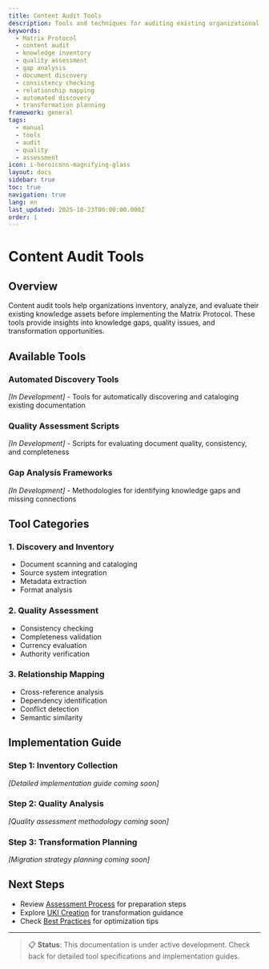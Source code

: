```yaml
---
title: Content Audit Tools
description: Tools and techniques for auditing existing organizational knowledge
keywords:
  - Matrix Protocol
  - content audit
  - knowledge inventory
  - quality assessment
  - gap analysis
  - document discovery
  - consistency checking
  - relationship mapping
  - automated discovery
  - transformation planning
framework: general
tags:
  - manual
  - tools
  - audit
  - quality
  - assessment
icon: i-heroicons-magnifying-glass
layout: docs
sidebar: true
toc: true
navigation: true
lang: en
last_updated: 2025-10-23T00:00:00.000Z
order: 1
---
```


# Content Audit Tools

## Overview

Content audit tools help organizations inventory, analyze, and evaluate their existing knowledge assets before implementing the Matrix Protocol. These tools provide insights into knowledge gaps, quality issues, and transformation opportunities.

## Available Tools

### Automated Discovery Tools
*[In Development]* - Tools for automatically discovering and cataloging existing documentation

### Quality Assessment Scripts
*[In Development]* - Scripts for evaluating document quality, consistency, and completeness

### Gap Analysis Frameworks
*[In Development]* - Methodologies for identifying knowledge gaps and missing connections

## Tool Categories

### 1. Discovery and Inventory
- Document scanning and cataloging
- Source system integration
- Metadata extraction
- Format analysis

### 2. Quality Assessment
- Consistency checking
- Completeness validation
- Currency evaluation
- Authority verification

### 3. Relationship Mapping
- Cross-reference analysis
- Dependency identification
- Conflict detection
- Semantic similarity

## Implementation Guide

### Step 1: Inventory Collection
*[Detailed implementation guide coming soon]*

### Step 2: Quality Analysis
*[Quality assessment methodology coming soon]*

### Step 3: Transformation Planning
*[Migration strategy planning coming soon]*

## Next Steps

- Review [Assessment Process](../assessment) for preparation steps
- Explore [UKI Creation](../uki-creation) for transformation guidance
- Check [Best Practices](../reference/best-practices) for optimization tips

---

> 📋 **Status**: This documentation is under active development. Check back for detailed tool specifications and implementation guides.